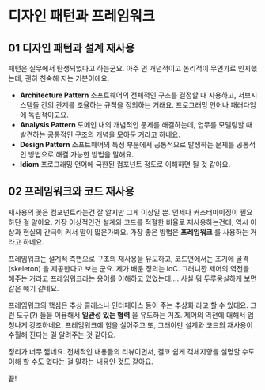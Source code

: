 # 디자인 패턴과 프레임워크
## 01 디자인 패턴과 설계 재사용
패턴은 실무에서 탄생되었다고 하는군요. 아주 먼 개념적이고 논리적이 무언가로 인지했는데, 괜히 친숙해 지는 기분이에요.

- **Architecture Pattern**
  소프트웨어의 전체적인 구조를 결정할 때 사용하고, 서브시스템들 간의 관계를 조율하는 규칙을 정의하는 거래요. 프로그래밍 언어나 패러다임에 독립적이고요.
- **Analysis Pattern**
  도메인 내의 개념적인 문제를 해결하는데, 업무를 모델링할 때 발견하는 공통적인 구조의 개념을 모아둔 거라고 하네요.
- **Design Pattern**
  소프트웨어의 특정 부분에서 공통적으로 발생하는 문제를 공통적인 방법으로 해결 가능한 방법을 말해요.  
- **Idiom**
  프로그래밍 언어에 국한된 컴포넌트 정도로 이해하면 될 것 같아요.

## 02 프레임워크와 코드 재사용
재사용의 꽃은 컴포넌트라는건 잘 알지만 그게 이상일 뿐. 언제나 커스터마이징이 필요하단 걸 알아요.
가장 이상적인건 설계와 코드를 적절한 비율로 재사용하는건데, 역시 이상과 현실의 간극이 커서 말이 많은가봐요.
가장 좋은 방법은 **프레임워크** 를 사용하는 거라고 하네요.

프레임워크는 설계적 측면으로 구조의 재사용을 유도하고, 코드면에서는 초기에 골격(skeleton) 을 제공한다고 보는 군요.
제가 배운 정의는 IoC. 그러니깐 제어의 역전을 해주는 거라고 프레임워크라는 용어를 이해하고 있었는데.... 사실 뭐 두루뭉실하게 보면 같은 얘기 같네요.

프레임워크의 핵심은 추상 클래스나 인터페이스 등이 주는 추상화 라고 할 수 있대요. 그런 도구(?) 들을 이용해서 **일관성 있는 협력** 을 유도하는 거죠.
제어의 역전에 대해서 엄청나게 강조하네요. 프레임워크에 힘을 실어주고 또, 그래야만 설계와 코드의 재사용이 수월해 진다는 걸 알려주는 것 같아요.

정리가 너무 짧네요.
전체적인 내용들의 리뷰이면서, 결코 쉽게 객체지향을 설명할 수도 이해 할 수도 없다는 걸 말하는 내용인 것도 같아요.

끝!
 